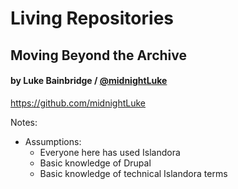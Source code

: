 # Living Repositories
## Moving Beyond the Archive

#### by Luke Bainbridge  / [@midnightLuke](http://twitter.com/midnightLuke)

https://github.com/midnightLuke

Notes:

- Assumptions:
  - Everyone here has used Islandora
  - Basic knowledge of Drupal
  - Basic knowledge of technical Islandora terms
